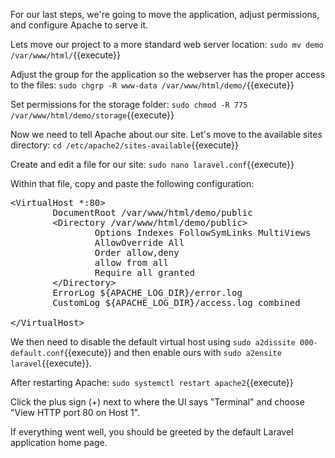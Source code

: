 For our last steps, we're going to move the application, adjust permissions, and configure Apache to serve it. 

Lets move our project to a more standard web server location:
`sudo mv demo /var/www/html/`{{execute}}

Adjust the group for the application so the webserver has the proper access to the files:
`sudo chgrp -R www-data /var/www/html/demo/`{{execute}}

Set permissions for the storage folder: 
`sudo chmod -R 775 /var/www/html/demo/storage`{{execute}}

Now we need to tell Apache about our site. Let's move to the available sites directory:
`cd /etc/apache2/sites-available`{{execute}}

Create and edit a file for our site:
`sudo nano laravel.conf`{{execute}}

Within that file, copy and paste the following configuration:
<pre class="file" data-target="clipboard">
&lt;VirtualHost *:80&gt;
        DocumentRoot /var/www/html/demo/public
        &lt;Directory /var/www/html/demo/public&gt;
                Options Indexes FollowSymLinks MultiViews
                AllowOverride All
                Order allow,deny
                allow from all
                Require all granted
        &lt;/Directory&gt;
        ErrorLog ${APACHE_LOG_DIR}/error.log
        CustomLog ${APACHE_LOG_DIR}/access.log combined

&lt;/VirtualHost&gt;
</pre>

We then need to disable the default virtual host using `sudo a2dissite 000-default.conf`{{execute}} and then enable ours with `sudo a2ensite laravel`{{execute}}.

After restarting Apache:
`sudo systemctl restart apache2`{{execute}}

Click the plus sign (+) next to where the UI says "Terminal" and choose "View HTTP port 80 on Host 1".

If everything went well, you should be greeted by the default Laravel application home page.
